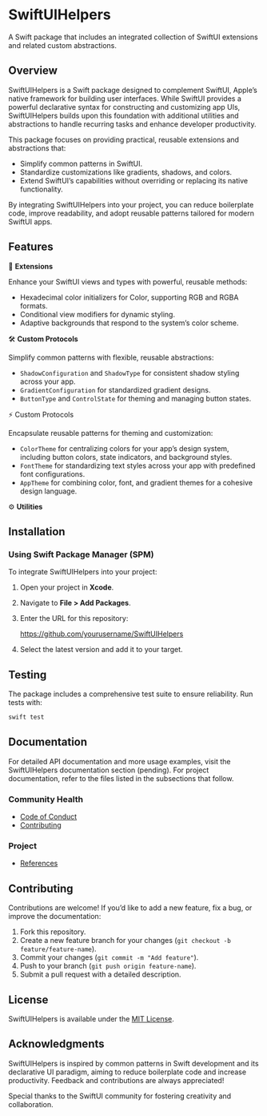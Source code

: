 # SwiftUIHelpers

A Swift package that includes an integrated collection of SwiftUI extensions and related custom
abstractions.

## Overview

SwiftUIHelpers is a Swift package designed to complement SwiftUI, Apple’s native framework for
building user interfaces.  While SwiftUI provides a powerful declarative syntax for constructing and
customizing app UIs, SwiftUIHelpers builds upon this foundation with additional utilities and
abstractions to handle recurring tasks and enhance developer productivity.

This package focuses on providing practical, reusable extensions and abstractions that:

* Simplify common patterns in SwiftUI.
* Standardize customizations like gradients, shadows, and colors.
* Extend SwiftUI’s capabilities without overriding or replacing its native functionality.

By integrating SwiftUIHelpers into your project, you can reduce boilerplate code, improve
readability, and adopt reusable patterns tailored for modern SwiftUI apps.

## Features

🔧 **Extensions**

Enhance your SwiftUI views and types with powerful, reusable methods:

* Hexadecimal color initializers for Color, supporting RGB and RGBA formats.
* Conditional view modifiers for dynamic styling.
* Adaptive backgrounds that respond to the system’s color scheme.

🛠 **Custom Protocols**

Simplify common patterns with flexible, reusable abstractions:

* `ShadowConfiguration` and `ShadowType` for consistent shadow styling across your app.
* `GradientConfiguration` for standardized gradient designs.
* `ButtonType` and `ControlState` for theming and managing button states.

⚡️ Custom Protocols

Encapsulate reusable patterns for theming and customization:

* `ColorTheme` for centralizing colors for your app’s design system, including button colors, state
  indicators, and background styles.
* `FontTheme` for standardizing text styles across your app with predefined font configurations.
* `AppTheme` for combining color, font, and gradient themes for a cohesive design language.

⚙️ **Utilities**

## Installation

### Using Swift Package Manager (SPM)

To integrate SwiftUIHelpers into your project:

1. Open your project in **Xcode**.
2. Navigate to **File > Add Packages**.
3. Enter the URL for this repository:

   <https://github.com/yourusername/SwiftUIHelpers>

4. Select the latest version and add it to your target.

## Testing

The package includes a comprehensive test suite to ensure reliability. Run tests with:

```bash
swift test
```

## Documentation

For detailed API documentation and more usage examples, visit the SwiftUIHelpers documentation
section (pending).  For project documentation, refer to the files listed in the subsections that
follow.

### Community Health

* [Code of Conduct](CODE_OF_CONDUCT.md)
* [Contributing](CONTRIBUTING.md)

### Project

* [References](REFERENCES.md)

## Contributing

Contributions are welcome!  If you’d like to add a new feature, fix a bug, or improve the
documentation:

1. Fork this repository.
2. Create a new feature branch for your changes (`git checkout -b feature/feature-name`).
3. Commit your changes (`git commit -m "Add feature"`).
4. Push to your branch (`git push origin feature-name`).
5. Submit a pull request with a detailed description.

## License

SwiftUIHelpers is available under the [MIT License](LICENSE).

## Acknowledgments

SwiftUIHelpers is inspired by common patterns in Swift development and its declarative UI
paradigm, aiming to reduce boilerplate code and increase productivity.  Feedback and contributions
are always appreciated!

Special thanks to the SwiftUI community for fostering creativity and collaboration.
